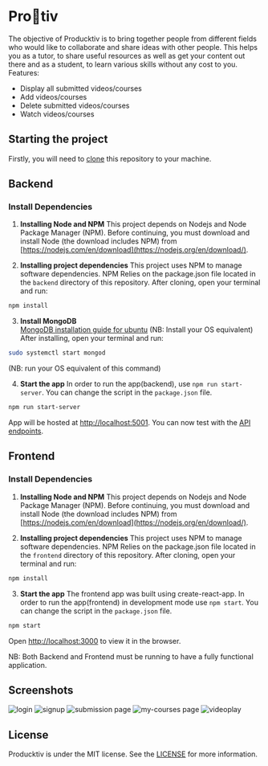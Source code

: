 # Pro:duck:tiv
The objective of Producktiv is to bring together people from different fields who would like to collaborate and share ideas with other people. This helps you as a tutor, to share useful resources as well as get your content out there and as a student, to learn various skills without any cost to you.  
Features:
- Display all submitted videos/courses
- Add videos/courses
- Delete submitted videos/courses
- Watch videos/courses

## Starting the project
Firstly, you will need to [clone](https://help.github.com/en/articles/cloning-a-repository) this repository to your machine.

## Backend
### Install Dependencies
1. **Installing Node and NPM**
   This project depends on Nodejs and Node Package Manager (NPM). Before continuing, you must download and install Node (the download includes NPM) from [https://nodejs.com/en/download](https://nodejs.org/en/download/).

2. **Installing project dependencies**
   This project uses NPM to manage software dependencies. NPM Relies on the package.json file located in the `backend` directory of this repository. After cloning, open your terminal and run:

```bash
npm install
```
3. **Install MongoDB**  
   [MongoDB installation guide for ubuntu](https://www.mongodb.com/docs/manual/tutorial/install-mongodb-on-ubuntu/) (NB: Install your OS equivalent)
   After installing, open your terminal and run:
```bash
sudo systemctl start mongod
```
(NB: run your OS equivalent of this command)


4. **Start the app**
In order to run the app(backend), use `npm run start-server`. You can change the script in the `package.json` file.
   
```bash
npm run start-server
```
App will be hosted at [http://localhost:5001](http://localhost:5001). You can now test with the [API endpoints](./backend/README.md).


## Frontend
### Install Dependencies
1. **Installing Node and NPM**
   This project depends on Nodejs and Node Package Manager (NPM). Before continuing, you must download and install Node (the download includes NPM) from [https://nodejs.com/en/download](https://nodejs.org/en/download/).

2. **Installing project dependencies**
   This project uses NPM to manage software dependencies. NPM Relies on the package.json file located in the `frontend` directory of this repository. After cloning, open your terminal and run:

```bash
npm install
```
3. **Start the app**
   The frontend app was built using create-react-app. In order to run the app(frontend) in development mode use `npm start`. You can change the script in the `package.json` file.
   
```bash
npm start
```
Open [http://localhost:3000](http://localhost:3000) to view it in the browser.

NB: Both Backend and Frontend must be running to have a fully functional application.

## Screenshots
<img src="https://imgur.com/QxuLevX.png" alt="login">
<img src="https://imgur.com/S3nkfeP.png" alt="signup">
<img src="https://imgur.com/AUcU9Kq.png" alt="submission page">
<img src="https://imgur.com/zJAIeGH.png" alt="my-courses page">
<img src="https://imgur.com/r3h7jBf.png" alt="videoplay">

## License  
Producktiv is under the MIT license. See the [LICENSE](https://github.com/sourcerer-io/sourcerer-app/blob/develop/LICENSE.md) for more information.
